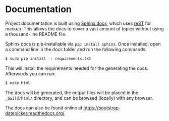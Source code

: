 Documentation
=============

Project documentation is built using [Sphinx docs](https://www.sphinx-doc.org/), which uses [reST](http://docutils.sourceforge.net/rst.html) for markup.  This allows the docs to cover a vast amount of topics without using a thousand-line README file.

Sphinx docs is pip-installable via `pip install sphinx`.  Once installed, open a command line in the docs folder and run the following commands:

```bash
$ sudo pip install -r requirements.txt
```

This will install the requirements needed for the generating the docs. Afterwards you can run:

```bash
$ make html
```

The docs will be generated, the output files will be placed in the `_build/html/` directory, and can be browsed (locally) with any browser.

The docs can also be found online at <https://bootstrap-datepicker.readthedocs.org/>.
